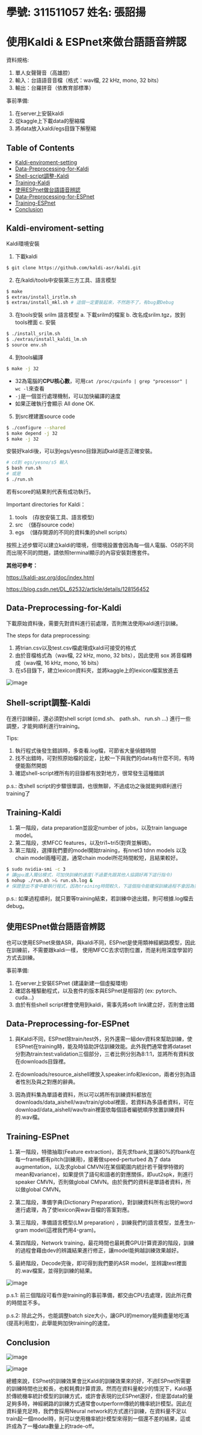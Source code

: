# 學號: 311511057 姓名: 張詔揚

# 使用Kaldi & ESPnet來做台語語音辨認

資料規格:

1. 單人女聲聲音（高雄腔）
2. 輸入：台語語音音檔（格式：wav檔, 22 kHz, mono, 32 bits） 
3. 輸出：台羅拼音（依教育部標準）

事前準備:

1. 在server上安裝kaldi
2. 從kaggle上下載data的壓縮檔
3. 將data放入kaldi/egs目錄下解壓縮

## Table of Contents
- [Kaldi-enviroment-setting](#Kaldi-enviroment-setting)
- [Data-Preprocessing-for-Kaldi](#Data-Preprocessing-for-kaldi)
- [Shell-script調整-Kaldi](#shell-script調整-kaldi)
- [Training-Kaldi](#training-kaldi)
- [使用ESPnet做台語語音辨認](#使用espnet做台語語音辨認)
- [Data-Preprocessing-for-ESPnet](#data-preprocessing-for-espnet)
- [Training-ESPnet](#Training-ESPnet)
- [Conclusion](#conclusion)

## Kaldi-enviroment-setting
Kaldi環境安裝

1. 下載kaldi
```sh
$ git clone https://github.com/kaldi-asr/kaldi.git
```
2. 在/kaldi/tools中安裝第三方工具、語言模型
```sh
$ make 
$ extras/install_irstlm.sh
$ extras/install_mkl.sh # 這個一定要裝起來，不然跑不了，有bug要Debug
```
3. 在tools安裝 srilm 語言模型
   a. 下載srilm的檔案
   b. 改名成srilm.tgz，放到tools裡面
   c. 安裝
 ```sh
 $ ./install_srilm.sh
 $ ./extras/install_kaldi_lm.sh
 $ source env.sh
 ```
4. 到tools編譯
```sh
$ make -j 32
```
- 32為電腦的**CPU核心數**，可用`cat /proc/cpuinfo | grep "processor" | wc -l`來查看
- `-j`是一個並行處理機制，可以加快編譯的速度
- 如果正確執行會顯示 All done OK.
5. 到src裡建置source code
```sh
$ ./configure --shared 
$ make depend -j 32 
$ make -j 32
```
安裝好kaldi後，可以到egs/yesno目錄測試kaldi是否正確安裝。
```sh
# cd到 egs/yesno/s5 輸入
$ bash run.sh 
# 或是
$ ./run.sh
```
若有score的結果則代表有成功執行。

Important directories for Kaldi：

1. tools　(存放安裝工具、語言模型)
2. src　（儲存source code）
3. egs　（儲存開源的不同的資料集的shell scripts）

按照上述步驟可以建立kaldi的環境，但環境設置會因為每一個人電腦、OS的不同而出現不同的問題，請依照terminal顯示的內容安裝對應套件。

**其他可參考：**

https://kaldi-asr.org/doc/index.html

https://blog.csdn.net/DL_62532/article/details/128156452

## Data-Preprocessing-for-Kaldi

下載原始資料後，需要先對資料進行前處理，否則無法使用kaldi進行訓練。

The steps for data preprocessing:

1. 將trian.csv以及test.csv檔處理成kaldi可接受的格式
2. 由於音檔格式為（wav檔, 22 kHz, mono, 32 bits），因此使用 sox 將音檔轉成（wav檔, 16 kHz, mono, 16 bits）
3. 在s5目錄下，建立lexicon資料夾，並將kaggle上的lexicon檔案放進去

![image](https://github.com/MachineLearningNTUT/taiwanese-asr-using-kaldi-toolkit-Hippo88902/blob/main/s5.jpg)

## Shell-script調整-Kaldi

在進行訓練前，還必須對shell script (cmd.sh、 path.sh、 run.sh ...) 進行一些調整，才能夠順利進行training。

Tips:

1. 執行程式後發生錯誤時，多查看.log檔，可節省大量偵錯時間
2. 找不出錯時，可對照原始檔的設定，比較一下與我們的data有什麼不同，有時便能豁然開朗
3. 確認shell-script裡所有的目錄都有放對地方，很常發生這種錯誤

p.s.: 改shell script的步驟很單調，也很無聊，不過成功之後就能夠順利進行training了

## Training-Kaldi

1. 第一階段，data preparation並設定number of jobs，以及train language model。
2. 第二階段，求MFCC features，以及tri1~tri5(對齊並解碼)。
3. 第三階段，選擇我們要的model開始training，有nnet3 tdnn models 以及 chain model兩種可選，通常chain model所花時間較短，且結果較好。

```sh
$ sudo nvidia-smi -c 3
# 讓gpu進入獨佔模式，可加快訓練的速度(不過要先跟其他人協調好再下這行指令)
$ nohup ./run.sh >& run.sh.log &
# 保證登出不會中斷執行程式，因為training時間較久，下這個指令能確保訓練過程不會因為突發情況中斷。
```
p.s.: 如果過程順利，就只要等training結束，若訓練中途出錯，則可根據.log檔去debug。

## 使用ESPnet做台語語音辨認

也可以使用ESPnet來做ASR，與kaldi不同，ESPnet是使用類神經網路模型，因此在訓練前，不需要跟kaldi一樣，
使用MFCC去求切割位置，而是利用深度學習的方式去訓練。

事前準備:

1. 在server上安裝ESPnet (建議新建一個虛擬環境)
2. 確認各種驅動程式，以及套件的版本與ESPnet是相容的 (ex: pytorch、cuda...)
3. 由於有些shell script裡會使用到kaldi，需事先將soft link建立好，否則會出錯

## Data-Preprocessing-for-ESPnet


1. 與Kaldi不同，ESPnet除train/test外，另外還需一組dev資料來幫助訓練，使ESPnet在training時，能及時協助評估訓練效能。此外我們通常會將dataset分割為train:test:validation三個部分，三者比例分別為8:1:1，並將所有資料放在downloads目錄裡。


2. 在downloads/resource_aishell裡放入speaker.info和lexicon，兩者分別為語者性別及與之對應的辭典。

3. 因為資料集為單語者資料，所以可以將所有訓練資料都放在downloads/data_aishell/wav/train/global裡面，若資料為多語者資料，可在download/data_aishell/wav/train裡面依每個語者編號順序放置訓練資料的.wav檔。

## Training-ESPnet

1. 第一階段，特徵抽取(Feature extraction)，首先求fbank,並讓80%的fbank在每一frame都有pitch(訓練用)，接著做speed-perturbed 為了 data augmentation，以及求global CMVN(在某個範圍内統計若干聲學特徵的mean和variance)，如果提供了語句和語者的對應關係，即uut2spk，則進行speaker CMVN，否則做global CMVN。由於我們的資料是單語者資料，所以做global CMVN。

2. 第二階段，準備字典(Dictionary Preparation)，對訓練資料所有出現的word進行處理，為了使lexicon與wav音檔的答案對應。

3. 第三階段，準備語言模型(LM preparation) ，訓練我們的語言模型，並產生n-gram model(這裡我們用4-gram)。

4. 第四階段，Network training，最花時間也最耗費GPU計算資源的階段，訓練的過程會藉由dev的辨識結果進行修正，讓model能夠越訓練效果越好。

5. 最終階段，Decode完後，即可得到我們要的ASR model，並辨識test裡面的.wav檔案，並得到訓練的結果。

![image](https://github.com/MachineLearningNTUT/taiwanese-asr-using-kaldi-toolkit-Hippo88902/blob/main/%E8%A8%93%E7%B7%B4%E7%B5%90%E6%9E%9C.png)

p.s.1: 前三個階段可看作是training的事前準備，都交由CPU去處理，因此所花費的時間並不多。

p.s.2: 除此之外，也能調整batch size大小，讓GPU的memory能夠盡量地吃滿(提高利用度)，此舉能夠加快training的速度。

## Conclusion

![image](https://github.com/MachineLearningNTUT/taiwanese-asr-using-kaldi-toolkit-Hippo88902/blob/main/Kaldi%E7%B5%90%E6%9E%9C.jpg)

![image](https://github.com/MachineLearningNTUT/taiwanese-asr-using-kaldi-toolkit-Hippo88902/blob/main/ESPnet%E7%B5%90%E6%9E%9C.jpg)

總體來說，ESPnet的訓練效果會比Kaldi的訓練效果來的好，不過ESPnet所需要的訓練時間也比較長，也較耗費計算資源。然而在資料量較少的情況下，Kaldi基於傳統機率統計模型的訓練方式，或許會表現的比ESPnet還好，但是當data的量足夠多時，神經網路的訓練方式通常會outperform傳統的機率統計模型。因此在資料量充足時，我們會採用Neural network的方式進行訓練，在資料量不足以train起一個model時，則可以使用機率統計模型來得到一個還不差的結果，這或許成為了一種data數量上的trade-off。

